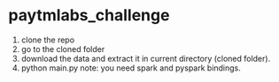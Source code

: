 # paytmlabs_challenge
1. clone the repo 
2. go to the cloned folder
3. download the data and extract it in current directory (cloned folder).
4. python main.py
note: you need spark and pyspark bindings.
